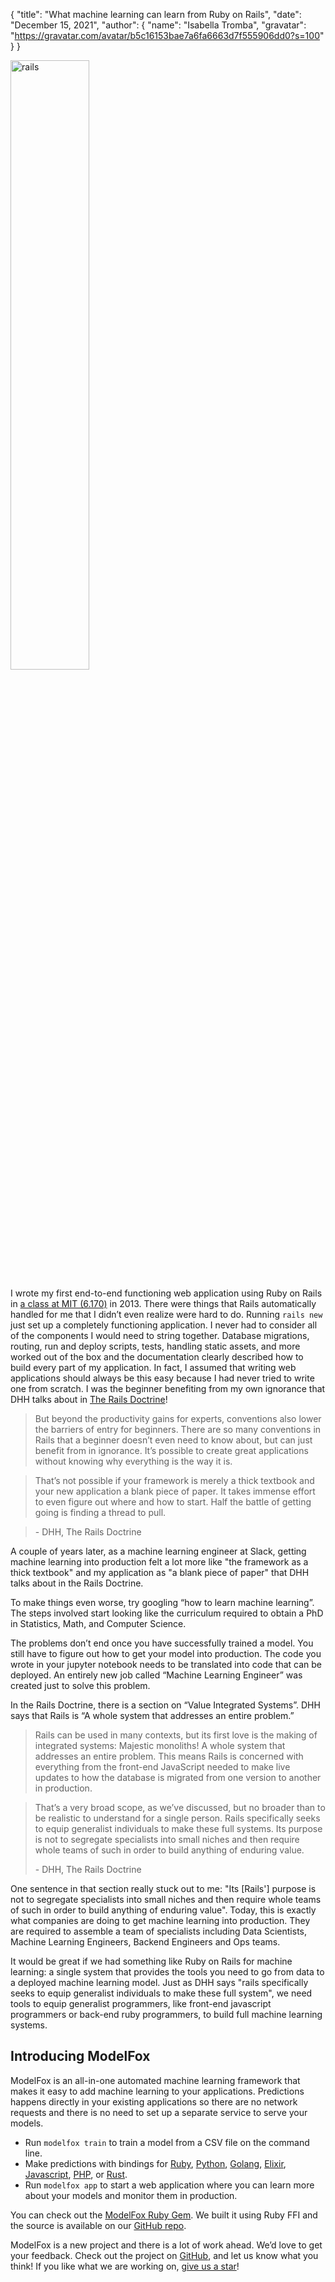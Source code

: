 {
"title": "What machine learning can learn from Ruby on Rails",
"date": "December 15, 2021",
"author": {
"name": "Isabella Tromba",
"gravatar": "https://gravatar.com/avatar/b5c16153bae7a6fa6663d7f555906dd0?s=100"
}
}

<img
  src="rails.png"
  alt="rails"
  width="50%"
/>

I wrote my first end-to-end functioning web application using Ruby on Rails in [a class at MIT (6.170)](https://stellar.mit.edu/S/course/6/sp13/6.170/index.html) in 2013. There were things that Rails automatically handled for me that I didn’t even realize were hard to do. Running `rails new` just set up a completely functioning application. I never had to consider all of the components I would need to string together. Database migrations, routing, run and deploy scripts, tests, handling static assets, and more worked out of the box and the documentation clearly described how to build every part of my application. In fact, I assumed that writing web applications should always be this easy because I had never tried to write one from scratch. I was the beginner benefiting from my own ignorance that DHH talks about in [The Rails Doctrine](https://rubyonrails.org/doctrine/)!

> But beyond the productivity gains for experts, conventions also lower the barriers of entry for beginners. There are so many conventions in Rails that a beginner doesn’t even need to know about, but can just benefit from in ignorance. It’s possible to create great applications without knowing why everything is the way it is.

> That’s not possible if your framework is merely a thick textbook and your new application a blank piece of paper. It takes immense effort to even figure out where and how to start. Half the battle of getting going is finding a thread to pull.

> \- DHH, The Rails Doctrine

A couple of years later, as a machine learning engineer at Slack, getting machine learning into production felt a lot more like "the framework as a thick textbook" and my application as "a blank piece of paper" that DHH talks about in the Rails Doctrine.

To make things even worse, try googling “how to learn machine learning”. The steps involved start looking like the curriculum required to obtain a PhD in Statistics, Math, and Computer Science.

The problems don’t end once you have successfully trained a model. You still have to figure out how to get your model into production. The code you wrote in your jupyter notebook needs to be translated into code that can be deployed. An entirely new job called “Machine Learning Engineer” was created just to solve this problem.

In the Rails Doctrine, there is a section on “Value Integrated Systems”. DHH says that Rails is “A whole system that addresses an entire problem.”

> Rails can be used in many contexts, but its first love is the making of integrated systems: Majestic monoliths! A whole system that addresses an entire problem. This means Rails is concerned with everything from the front-end JavaScript needed to make live updates to how the database is migrated from one version to another in production.

> That’s a very broad scope, as we’ve discussed, but no broader than to be realistic to understand for a single person. Rails specifically seeks to equip generalist individuals to make these full systems. Its purpose is not to segregate specialists into small niches and then require whole teams of such in order to build anything of enduring value.
>
> \- DHH, The Rails Doctrine

One sentence in that section really stuck out to me: "Its [Rails'] purpose is not to segregate specialists into small niches and then require whole teams of such in order to build anything of enduring value". Today, this is exactly what companies are doing to get machine learning into production. They are required to assemble a team of specialists including Data Scientists, Machine Learning Engineers, Backend Engineers and Ops teams.

It would be great if we had something like Ruby on Rails for machine learning: a single system that provides the tools you need to go from data to a deployed machine learning model.  Just as DHH says "rails specifically seeks to equip generalist individuals to make these full system", we need tools to equip generalist programmers, like front-end javascript programmers or back-end ruby programmers, to build full machine learning systems.

## Introducing ModelFox

ModelFox is an all-in-one automated machine learning framework that makes it easy to add machine learning to your applications. Predictions happens directly in your existing applications so there are no network requests and there is no need to set up a separate service to serve your models.

- Run `modelfox train` to train a model from a CSV file on the command line.
- Make predictions with bindings for [Ruby](https://rubygems.org/gems/modelfox), [Python](https://pypi.org/project/modelfox), [Golang](https://pkg.go.dev/github.com/modelfoxdotdev/modelfox-go), [Elixir](https://hex.pm/packages/modelfox), [Javascript](https://www.npmjs.com/package/@modelfoxdotdev/modelfox), [PHP](https://packagist.org/packages/modelfox/modelfox), or [Rust](https://lib.rs/modelfox).
- Run `modelfox app` to start a web application where you can learn more about your models and monitor them in production.

You can check out the [ModelFox Ruby Gem](https://rubygems.org/gems/modelfox). We built it using Ruby FFI and the source is available on our [GitHub repo](https://github.com/modelfoxdotdev/modelfox/tree/main/languages/ruby).

ModelFox is a new project and there is a lot of work ahead. We’d love to get your feedback. Check out the project on [GitHub](https://github.com/modelfoxdotdev/modelfox), and let us know what you think! If you like what we are working on, [give us a star](https://github.com/modelfoxdotdev/modelfox)!
